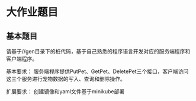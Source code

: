 # 大作业题目

## 基本题目

请基于//gen目录下的桩代码，基于自己熟悉的程序语言开发对应的服务端程序和客户端程序。

基本要求：
服务端程序提供PutPet、GetPet、DeletePet三个接口，客户端访问这三个服务进行宠物数据的写入、查询和删除操作。

扩展要求：
创建镜像和yaml文件基于minikube部署
